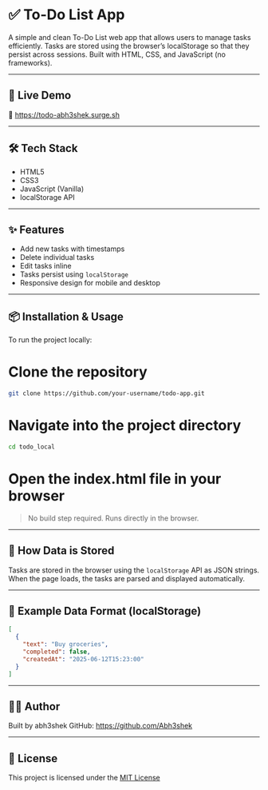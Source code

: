 # ✅ To-Do List App

A simple and clean To-Do List web app that allows users to manage tasks efficiently.
Tasks are stored using the browser’s localStorage so that they persist across sessions.
Built with HTML, CSS, and JavaScript (no frameworks).

---

## 🚀 Live Demo

🔗 https://todo-abh3shek.surge.sh

---

## 🛠 Tech Stack

- HTML5
- CSS3
- JavaScript (Vanilla)
- localStorage API

---

## ✨ Features

- Add new tasks with timestamps
- Delete individual tasks
- Edit tasks inline
- Tasks persist using `localStorage`
- Responsive design for mobile and desktop

---

## 📦 Installation & Usage

To run the project locally:

# Clone the repository

```bash
git clone https://github.com/your-username/todo-app.git
```

# Navigate into the project directory

```bash
cd todo_local
```

# Open the index.html file in your browser

> No build step required. Runs directly in the browser.

---

## 💾 How Data is Stored

Tasks are stored in the browser using the `localStorage` API as JSON strings. When the page loads, the tasks are parsed and displayed automatically.

---

## 🧪 Example Data Format (localStorage)

```json
[
  {
    "text": "Buy groceries",
    "completed": false,
    "createdAt": "2025-06-12T15:23:00"
  }
]
```

---

## 🧑‍💻 Author

Built by abh3shek
GitHub: https://github.com/Abh3shek

---

## 📄 License

This project is licensed under the [MIT License](./LICENSE)
